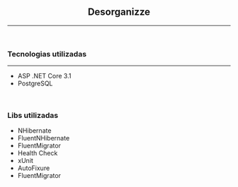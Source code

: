 <br />
<p align="center">
  <h2 align="center">Desorganizze</h2>
  <hr />
</p>

<br />
<h3>Tecnologias utilizadas</h3>
<hr />
<ul>
  <li>ASP .NET Core 3.1</li>
  <li>PostgreSQL </li>
</ul>

<br />
<h3>Libs utilizadas</h3>
<ul>
  <li>NHibernate</li>
  <li>FluentNHibernate</li>
  <li>FluentMigrator</li>
  <li>Health Check</li>
  <li>xUnit</li>
  <li>AutoFixure</li>
  <li>FluentMigrator</li>
</ul>






